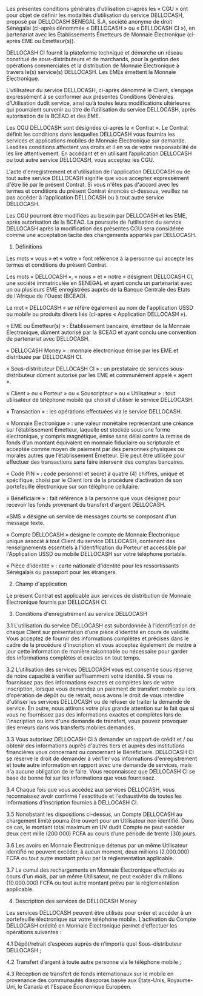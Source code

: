 Les présentes conditions générales d’utilisation ci-après les « CGU » ont pour objet de définir les modalités d’utilisation du service DELLOCASH, proposé par DELLOCASH SENEGAL S.A, société anonyme de droit Sénégalai (ci-après dénommée « DELLOCASH » ou « DELLOCASH CI »), en partenariat avec les Établissements Émetteurs de Monnaie Électronique (ci-après EME ou Émetteur(s)). 

DELLOCASH CI fournit la plateforme technique et démarche un réseau constitué de sous-distributeurs et de marchands, pour la gestion des opérations commerciales et la distribution de Monnaie Électronique à travers le(s) service(s) DELLOCASH. Les EMEs émettent la Monnaie Électronique.

L’utilisateur du service DELLOCASH, ci-après dénommé le Client, s’engage expressément à se conformer aux présentes Conditions Générales d’Utilisation dudit service, ainsi qu’à toutes leurs modifications ultérieures qui pourraient survenir au titre de l’utilisation du service DELLOCASH, après autorisation de la BCEAO et des EME.

Les CGU DELLOCASH sont désignées ci-après le « Contrat ». Le Contrat définit les conditions dans lesquelles DELLOCASH vous fournira les services et applications mobiles de Monnaie Électronique sur demande. Lesdites conditions affectent vos droits et il en va de votre responsabilité de les lire attentivement. En accédant et en utilisant l’application DELLOCASH ou tout autre service DELLOCASH, vous acceptez les CGU.

L'acte d'enregistrement et d'utilisation de l'application DELLOCASH ou de tout autre service DELLOCASH signifie que vous acceptez expressément d'être lié par le présent Contrat. Si vous n'êtes pas d'accord avec les termes et conditions du présent Contrat énoncés ci-dessous, veuillez ne pas accéder à l’application DELLOCASH ou à tout autre service DELLOCASH. 

Les CGU pourront être modifiées au besoin par DELLOCASH et les EME, après autorisation de la BCEAO. La poursuite de l’utilisation du service DELLOCASH après la modification des présentes CGU sera considérée comme une acceptation tacite des changements apportés par DELLOCASH.

1. Définitions

Les mots « vous » et « votre » font référence à la personne qui accepte les termes et conditions du présent Contrat.

Les mots « DELLOCASH », « nous » et « notre » désignent DELLOCASH CI, une société immatriculée en SENEGAL et ayant conclu un partenariat avec un ou plusieurs EME enregistrées auprès de la Banque Centrale des Etats de l'Afrique de l'Ouest (BCEAO). 

Le mot « DELLOCASH » se réfère également au nom de l'application USSD ou mobile ou produits divers liés (ci-après « Application DELLOCASH »). 

« EME ou Émetteur(s) » : Établissement bancaire, émetteur de la Monnaie Électronique, dûment autorisé par la BCEAO et ayant conclu une convention de partenariat avec DELLOCASH.

« DELLOCASH Money » : monnaie électronique émise par les EME et distribuée par DELLOCASH CI. 

« Sous-distributeur DELLOCASH CI » : un prestataire de services sous-distributeur dûment autorisé par les EME et communément appelé « agent ».

« Client » ou « Porteur » ou « Souscripteur » ou « Utilisateur » : tout utilisateur de téléphone mobile qui choisit d'utiliser le service DELLOCASH.

« Transaction » : les opérations effectuées via le service DELLOCASH.

« Monnaie Électronique » : une valeur monétaire représentant une créance sur l’établissement Émetteur, laquelle est stockée sous une forme électronique, y compris magnétique, émise sans délai contre la remise de fonds d’un montant équivalent en monnaie fiduciaire ou scripturale et acceptée comme moyen de paiement par des personnes physiques ou morales autres que l’établissement Émetteur. Elle peut être utilisée pour effectuer des transactions sans faire intervenir des comptes bancaires.

« Code PIN » : code personnel et secret à quatre (4) chiffres, unique et spécifique, choisi par le Client lors de la procédure d’activation de son portefeuille électronique sur son téléphone cellulaire.

« Bénéficiaire » : fait référence à la personne que vous désignez pour recevoir les fonds provenant du transfert d'argent DELLOCASH.

«SMS » désigne un service de messages courts se composant d'un message texte.

« Compte DELLOCASH » désigne le compte de Monnaie Électronique unique associé à tout Client du service DELLOCASH, contenant des renseignements essentiels à l’identification du Porteur et accessible par l'Application USSD ou mobile DELLOCASH sur votre téléphone portable.

« Pièce d’identité » : carte nationale d’identité pour les ressortissants Sénégalais ou passeport pour les étrangers.

2. Champ d'application

Le présent Contrat est applicable aux services de distribution de Monnaie Électronique fournis par DELLOCASH CI.

3. Conditions d'enregistrement au service DELLOCASH

3.1 L’utilisation du service DELLOCASH est subordonnée à l’identification de chaque Client sur présentation d’une pièce d’identité en cours de validité. Vous acceptez de fournir des informations complètes et précises dans le cadre de la procédure d'inscription et vous acceptez également de mettre à jour cette information de manière raisonnable ou nécessaire pour garder des informations complètes et exactes en tout temps.

3.2 L’utilisation des services DELLOCASH vous est consentie sous réserve de notre capacité à vérifier suffisamment votre identité. Si vous ne fournissez pas des informations exactes et complètes lors de votre inscription, lorsque vous demandez un paiement de transfert mobile ou lors d’opération de dépôt ou de retrait, nous avons le droit de vous interdire d'utiliser les services DELLOCASH ou de refuser de traiter la demande de service. En outre, nous attirons votre plus grande attention sur le fait que si vous ne fournissez pas des informations exactes et complètes lors de l'inscription ou lors d'une demande de transfert, vous pouvez provoquer des erreurs dans vos transferts mobiles demandés.

3.3 Vous autorisez DELLOCASH CI à demander un rapport de crédit et / ou obtenir des informations auprès d'autres tiers et auprès des institutions financières vous concernant ou concernant le Bénéficiaire. DELLOCASH CI se réserve le droit de demander à vérifier vos informations d'enregistrement et toute autre information en rapport avec une demande de services, mais n'a aucune obligation de le faire. Vous reconnaissez que DELLOCASH CI se base de bonne foi sur les informations que vous fournissez.

3.4 Chaque fois que vous accédez aux services DELLOCASH, vous reconnaissez avoir confirmé l'exactitude et l'exhaustivité de toutes les informations d'inscription fournies à DELLOCASH CI.

3.5 Nonobstant les dispositions ci-dessus, un Compte DELLOCASH au chargement limité pourra être ouvert pour un Utilisateur non identifié. Dans ce cas, le montant total maximum en UV dudit Compte ne peut excéder deux cent mille (200 000) FCFA au cours d’une période de trente (30) jours.

3.6 Les avoirs en Monnaie Électronique détenus par un même Utilisateur identifié ne peuvent excéder, à aucun moment, deux millions (2.000.000) FCFA ou tout autre montant prévu par la réglementation applicable.

3.7 Le cumul des rechargements en Monnaie Électronique effectués au cours d'un mois, par un même Utilisateur, ne peut excéder dix millions (10.000.000) FCFA ou tout autre montant prévu par la réglementation applicable.

4. Description des services de DELLOCASH Money

Les services DELLOCASH peuvent être utilisés pour créer et accéder à un portefeuille électronique sur votre téléphone mobile. L’activation du Compte DELLOCASH crédité en Monnaie Électronique permet d’effectuer les opérations suivantes : 

4.1 Dépôt/retrait d’espèces auprès de n’importe quel Sous-distributeur DELLOCASH ;

4.2 Transfert d’argent à toute autre personne via le téléphone mobile ;

4.3 Réception de transfert de fonds internationaux sur le mobile en provenance des communautés diasporas basée aux États-Unis, Royaume-Uni, le Canada et l'Espace Économique Européen. 
